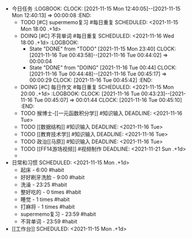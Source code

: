 - 今日任务
  :LOGBOOK:
  CLOCK: [2021-11-15 Mon 12:40:05]--[2021-11-15 Mon 12:40:13] =>  00:00:08
  :END:
	- TODO [#C] supermemo复习 #每日重复
	  SCHEDULED: <2021-11-15 Mon 18:00 .+1d>
	- DOING [#C] 不背单词 #每日重复
	  SCHEDULED: <2021-11-16 Wed 18:00 .+1d>
	  :LOGBOOK:
	  * State "DONE" from "TODO" [2021-11-15 Mon 23:40]
	  CLOCK: [2021-11-16 Tue 00:43:58]--[2021-11-16 Tue 00:44:02] =>  00:00:04
	  * State "DONE" from "DOING" [2021-11-16 Tue 00:44]
	  CLOCK: [2021-11-16 Tue 00:44:48]--[2021-11-16 Tue 00:45:17] =>  00:00:29
	  CLOCK: [2021-11-16 Tue 00:45:42]
	  :END:
	- DOING [#C] 每日作文 #每日重复
	  SCHEDULED: <2021-11-15 Mon 20:00 .+1d>
	  :LOGBOOK:
	  CLOCK: [2021-11-16 Tue 00:43:23]--[2021-11-16 Tue 00:45:07] =>  00:01:44
	  CLOCK: [2021-11-16 Tue 00:45:10]
	  :END:
	- TODO 猴博士-[[一元函数积分学]] #知识输入
	  DEADLINE: <2021-11-16 Tue>
	- TODO [[数据结构]] #知识输入
	  DEADLINE: <2021-11-16 Tue>
	- TODO [[教育技术学]] #知识输入
	  DEADLINE: <2021-11-16 Tue>
	- TODO 政治[[马原]] #知识输入
	  DEADLINE: <2021-11-16 Tue>
	- TODO [[FF14游场视频]] #视频制作
	  DEADLINE: <2021-11-21 Sun .+1d>
	-
- 日常和习惯
  SCHEDULED: <2021-11-15 Mon .+1d>
	- 起床 - 6:00 #habit
	- 好好刷牙洗脸 - 9:00 #habit
	- 洗澡 - 23:25 #habit
	- 整好吃的 - 0 times #habit
	- 睡觉 - 1 times #habit
	- 打麻将 - 1 times #habit
	- supermemo复习 - 23:59 #habit
	- 不背单词 - 23:59 #habit
- [[工作台]]
  SCHEDULED: <2021-11-15 Mon .+1d>